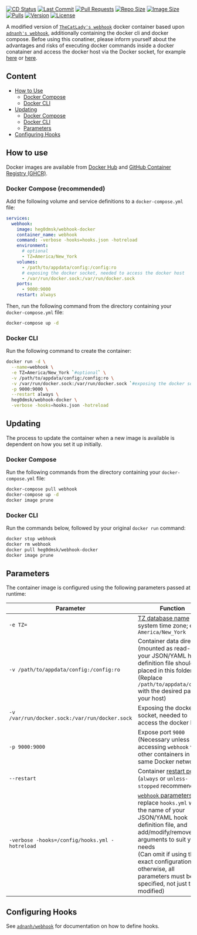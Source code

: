 [![CD Status](https://img.shields.io/github/workflow/status/Heg0Dmsk/docker-webhook/Build%20And%20Push%20Docker%20Images?label=Continious%20Deployment&style=for-the-badge)](https://github.com/Heg0Dmsk/docker-webhook)
[![Last Commit](https://img.shields.io/github/last-commit/Heg0Dmsk/docker-webhook?style=for-the-badge&logoColor=white&logo=github)](https://github.com/Heg0Dmsk/docker-webhook)
[![Pull Requests](https://img.shields.io/github/issues-pr/heg0dmsk/webhook-docker?style=for-the-badge)](https://github.com/Heg0Dmsk/docker-webhook)
[![Repo Size](https://img.shields.io/github/repo-size/heg0dmsk/webhook-docker?style=for-the-badge)](https://github.com/Heg0Dmsk/docker-webhook)
[![Image Size](https://img.shields.io/docker/image-size/heg0dmsk/webhook-docker/latest?style=for-the-badge&logoColor=white&logo=docker)](https://hub.docker.com/r/heg0dmsk/webhook-docker)
[![Pulls](https://img.shields.io/docker/pulls/heg0dmsk/webhook-docker.svg?style=for-the-badge)](https://hub.docker.com/r/heg0dmsk/webhook-docker)
[![Version](https://img.shields.io/docker/v/heg0dmsk/webhook-docker?style=for-the-badge)](https://hub.docker.com/r/heg0dmsk/webhook-docker)
[![License](https://img.shields.io/github/license/heg0dmsk/webhook-docker?style=for-the-badge)](https://github.com/Heg0Dmsk/docker-webhook)


A modified version of [`TheCatLady's webhook`](https://github.com/TheCatLady/docker-webhook) docker container based upon [`adnanh's webhook`](https://github.com/adnanh/webhook),   additionally containing the docker cli and docker compose. Befoe using this conatiner, please inform yourself about the advantages and risks of executing docker commands inside a docker conatainer and access the docker host via the Docker socket, for example [here](https://jpetazzo.github.io/2015/09/03/do-not-use-docker-in-docker-for-ci/) or [here](https://tomgregory.com/running-docker-in-docker-on-windows/).

## Content
- [How to Use](#how_to_use)
  - [Docker Compose](#how_to_use_docker_compose)
  - [Docker CLI](#how_to_use_docker_cli)
- [Updating](#updating)
  - [Docker Compose](#updating_docker_compose)
  - [Docker CLI](#updating_docker_cli)
  - [Parameters](#parameters)
- [Configuring Hooks](#configuring_hooks)

<a name="how_to_use"></a> 
## How to use

Docker images are available from [Docker Hub](https://hub.docker.com/r/heg0dmsk/webhook-docker) and [GitHub Container Registry (GHCR)](https://github.com/users/heg0dmsk/packages/container/package/webhook-docker).

<a name="how_to_use_docker_compose"></a> 
### Docker Compose (recommended) 

Add the following volume and service definitions to a `docker-compose.yml` file:

```yaml
services:
  webhook:
    image: heg0dmsk/webhook-docker
    container_name: webhook
    command: -verbose -hooks=hooks.json -hotreload
    environment:
      # optional
      - TZ=America/New_York 
    volumes:
      - /path/to/appdata/config:/config:ro
      # exposing the docker socket, needed to access the docker host
      - /var/run/docker.sock:/var/run/docker.sock 
    ports:
      - 9000:9000
    restart: always
```

Then, run the following command from the directory containing your `docker-compose.yml` file:

```bash
docker-compose up -d
```

<a name="how_to_use_docker_cli"></a> 
### Docker CLI

Run the following command to create the container:

```bash
docker run -d \
  --name=webhook \
  -e TZ=America/New_York `#optional` \
  -v /path/to/appdata/config:/config:ro \
  -v /var/run/docker.sock:/var/run/docker.sock `#exposing the docker socket, needed to access the docker host` \
  -p 9000:9000 \
  --restart always \
  heg0dmsk/webhook-docker \
  -verbose -hooks=hooks.json -hotreload
```

<a name="updating"></a> 
## Updating

The process to update the container when a new image is available is dependent on how you set it up initially.

<a name="updating_docker_compose"></a>
### Docker Compose

Run the following commands from the directory containing your `docker-compose.yml` file:

```bash
docker-compose pull webhook
docker-compose up -d
docker image prune
```

<a name="updating_docker_cli"></a> 
### Docker CLI

Run the commands below, followed by your original `docker run` command:

```bash
docker stop webhook
docker rm webhook
docker pull heg0dmsk/webhook-docker
docker image prune
```

<a name="parameters"></a> 
## Parameters

The container image is configured using the following parameters passed at runtime:

| Parameter                                      | Function                                                                                                                                                                                                                                                                                                                                              |
| ---------------------------------------------- | ----------------------------------------------------------------------------------------------------------------------------------------------------------------------------------------------------------------------------------------------------------------------------------------------------------------------------------------------------- |
| `-e TZ=`                                       | [TZ database name](https://en.wikipedia.org/wiki/List_of_tz_database_time_zones) of system time zone; e.g., `America/New_York`                                                                                                                                                                                                                        |
| `-v /path/to/appdata/config:/config:ro`        | Container data directory (mounted as read-only); your JSON/YAML hook definition file should be placed in this folder<br/>(Replace `/path/to/appdata/config` with the desired path on your host)
| `-v /var/run/docker.sock:/var/run/docker.sock` | Exposing the docker socket, needed to access the docker host    |
| `-p 9000:9000`                                 | Expose port `9000`<br/>(Necessary unless only accessing `webhook` via other containers in the same Docker network)                                                                                                                                                                                                                                    |
| `--restart`                                    | Container [restart policy](https://docs.docker.com/engine/reference/run/#restart-policies---restart)<br/>(`always` or `unless-stopped` recommended)                                                                                                                                                                                                   |
| `-verbose -hooks=/config/hooks.yml -hotreload` | [`webhook` parameters](https://github.com/adnanh/webhook/blob/master/docs/Webhook-Parameters.md); replace `hooks.yml` with the name of your JSON/YAML hook definition file, and add/modify/remove arguments to suit your needs<br/>(Can omit if using this exact configuration; otherwise, all parameters must be specified, not just those modified) |

<a name="configuring_hooks"></a> 
## Configuring Hooks

See [`adnanh/webhook`](https://github.com/adnanh/webhook) for documentation on how to define hooks.
